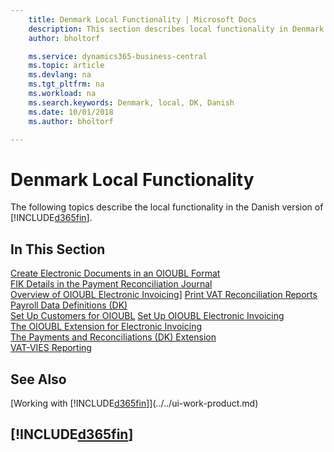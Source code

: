 ```yaml
---
    title: Denmark Local Functionality | Microsoft Docs
    description: This section describes local functionality in Denmark.
    author: bholtorf

    ms.service: dynamics365-business-central
    ms.topic: article
    ms.devlang: na
    ms.tgt_pltfrm: na
    ms.workload: na
    ms.search.keywords: Denmark, local, DK, Danish
    ms.date: 10/01/2018
    ms.author: bholtorf

---
```

# Denmark Local Functionality
The following topics describe the local functionality in the Danish version of [!INCLUDE[d365fin](../../includes/d365fin_md.md)].  

## In This Section  
[Create Electronic Documents in an OIOUBL Format](how-to-create-electronic-documents-by-using-oioubl.md)  
[FIK Details in the Payment Reconciliation Journal](fik-details-in-the-payment-reconciliation-journal.md)  
[Overview of OIOUBL Electronic Invoicing](oioubl-electronic-invoicing-overview.md)]
[Print VAT Reconciliation Reports](how-to-print-vat-reconciliation-reports.md)  
[Payroll Data Definitions (DK)](ui-extensions-payroll-data-definitions-dk.md)  
[Set Up Customers for OIOUBL](how-to-set-up-customers-for-oioubl.md)
[Set Up OIOUBL Electronic Invoicing](how-to-set-up-oioubl.md)  
[The OIOUBL Extension for Electronic Invoicing](ui-extensions-oioubl.md)  
[The Payments and Reconciliations (DK) Extension](../../ui-extensions-payments-reconciliation-formats-dk.md)  
[VAT-VIES Reporting](vat-vies-reporting.md) 

## See Also
[Working with [!INCLUDE[d365fin](../../includes/d365fin_md.md)]](../../ui-work-product.md)   

## [!INCLUDE[d365fin](../../includes/free_trial_md.md)]  
